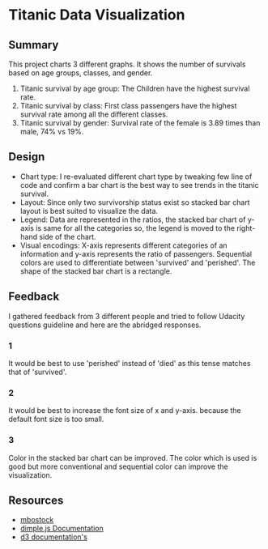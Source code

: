 # Titanic Data Visualization


## Summary
This project charts 3 different graphs. It shows the number of survivals based on age groups, classes, and gender.

1. Titanic survival by age group: The Children have the highest survival rate.
2. Titanic survival by class: First class passengers have the highest survival rate among all the different classes.
3. Titanic survival by gender: Survival rate of the female is 3.89 times than male, 74% vs 19%. 

## Design
* Chart type: I re-evaluated different chart type by tweaking few line of code and confirm a bar chart is the best way to see trends in the titanic survival.
* Layout: Since only two survivorship status exist so stacked bar chart layout is best suited to visualize the data.
* Legend: Data are represented in the ratios, the stacked bar chart of y-axis is same for all the categories so, the legend is moved to the right-hand side of the chart.
* Visual encodings: X-axis represents different categories of an information and y-axis represents the ratio of passengers. Sequential colors are used to differentiate between 'survived' and 'perished'. The shape of the stacked bar chart is a rectangle. 

## Feedback
I gathered feedback from 3 different people and tried to follow Udacity questions guideline and here are the abridged responses.
### 1
It would be best to use 'perished' instead of 'died' as this tense matches that of 'survived'.

### 2
It would be best to increase the font size of x and y-axis. because the default font size is too small.

### 3
Color in the stacked bar chart can be improved. The color which is used is good but more conventional and sequential color can improve the visualization. 

## Resources

* [mbostock](https://bl.ocks.org/mbostock)
* [dimple.js Documentation](http://dimplejs.org/)
* [d3 documentation's](https://github.com/d3/d3/blob/master/API.md)



